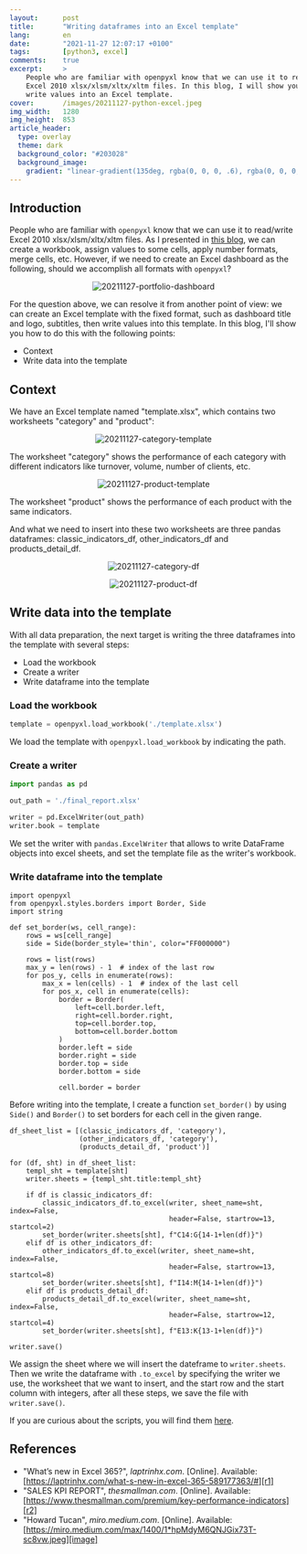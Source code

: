 ```yaml
---
layout:      post
title:       "Writing dataframes into an Excel template"
lang:        en
date:        "2021-11-27 12:07:17 +0100"
tags:        [python3, excel]
comments:    true
excerpt:     >
    People who are familiar with openpyxl know that we can use it to read/write
    Excel 2010 xlsx/xlsm/xltx/xltm files. In this blog, I will show you how to
    write values into an Excel template.
cover:       /images/20211127-python-excel.jpeg
img_width:   1280
img_height:  853
article_header:
  type: overlay
  theme: dark
  background_color: "#203028"
  background_image:
    gradient: "linear-gradient(135deg, rgba(0, 0, 0, .6), rgba(0, 0, 0, .4))"
---
```

## Introduction
People who are familiar with `openpyxl` know that we can use it to read/write
Excel 2010 xlsx/xlsm/xltx/xltm files. As I presented in [this blog][manip-excel-with-openpyxl],
we can create a workbook, assign values to some cells, apply number formats,
merge cells, etc. However, if we need to create an Excel dashboard as the
following, should we accomplish all formats with `openpyxl`?

<p align="center">
  <img alt="20211127-portfolio-dashboard"
  src="{{ site.baseurl }}/images/20211127-portfolio-dashboard.png"/>
</p>

For the question above, we can resolve it from another point of view: we can
create an Excel template with the fixed format, such as dashboard title and logo,
subtitles, then write values into this template. In this blog, I'll show you how
to do this with the following points:
- Context
- Write data into the template

## Context
We have an Excel template named "template.xlsx", which contains two worksheets
"category" and "product":

<p align="center">
  <img alt="20211127-category-template"
  src="{{ site.baseurl }}/images/20211127-category-template.PNG"/>
</p>

The worksheet "category" shows the performance of each category with different
indicators like turnover, volume, number of clients, etc.

<p align="center">
  <img alt="20211127-product-template"
  src="{{ site.baseurl }}/images/20211127-product-template.png"/>
</p>

The worksheet "product" shows the performance of each product with the same
indicators.

And what we need to insert into these two worksheets are three pandas dataframes:
classic_indicators_df, other_indicators_df and products_detail_df.

<p align="center">
  <img alt="20211127-category-df"
  src="{{ site.baseurl }}/images/20211127-category-df.PNG"/>
</p>

<p align="center">
  <img alt="20211127-product-df"
  src="{{ site.baseurl }}/images/20211127-product-df.PNG"/>
</p>

## Write data into the template
With all data preparation, the next target is writing the three dataframes into
the template with several steps:
- Load the workbook
- Create a writer
- Write dataframe into the template

### Load the workbook
```python
template = openpyxl.load_workbook('./template.xlsx')
```
We load the template with `openpyxl.load_workbook` by indicating the path.

### Create a writer
```python
import pandas as pd

out_path = './final_report.xlsx'

writer = pd.ExcelWriter(out_path)
writer.book = template
```
We set the writer with `pandas.ExcelWriter` that allows to write DataFrame
objects into excel sheets, and set the template file as the writer's workbook.

### Write dataframe into the template
```
import openpyxl
from openpyxl.styles.borders import Border, Side
import string

def set_border(ws, cell_range):
    rows = ws[cell_range]
    side = Side(border_style='thin', color="FF000000")

    rows = list(rows)
    max_y = len(rows) - 1  # index of the last row
    for pos_y, cells in enumerate(rows):
        max_x = len(cells) - 1  # index of the last cell
        for pos_x, cell in enumerate(cells):
            border = Border(
                left=cell.border.left,
                right=cell.border.right,
                top=cell.border.top,
                bottom=cell.border.bottom
            )
            border.left = side
            border.right = side
            border.top = side
            border.bottom = side
            
            cell.border = border
```
Before writing into the template, I create a function `set_border()` by using
`Side()` and `Border()` to set borders for each cell in the given range.

```
df_sheet_list = [(classic_indicators_df, 'category'),
                 (other_indicators_df, 'category'),
                 (products_detail_df, 'product')]

for (df, sht) in df_sheet_list:
    templ_sht = template[sht]
    writer.sheets = {templ_sht.title:templ_sht}

    if df is classic_indicators_df:
        classic_indicators_df.to_excel(writer, sheet_name=sht, index=False,
                                       header=False, startrow=13, startcol=2)
        set_border(writer.sheets[sht], f"C14:G{14-1+len(df)}")
    elif df is other_indicators_df:
        other_indicators_df.to_excel(writer, sheet_name=sht, index=False,
                                       header=False, startrow=13, startcol=8)
        set_border(writer.sheets[sht], f"I14:M{14-1+len(df)}")
    elif df is products_detail_df:
        products_detail_df.to_excel(writer, sheet_name=sht, index=False,
                                       header=False, startrow=12, startcol=4)
        set_border(writer.sheets[sht], f"E13:K{13-1+len(df)}")

writer.save()
```
We assign the sheet where we will insert the dateframe to `writer.sheets`.
Then we write the dataframe with `.to_excel` by specifying the writer we use,
the worksheet that we want to insert, and the start row and the start column
with integers, after all these steps, we save the file with `writer.save()`.

If you are curious about the scripts, you will find them [here][notebook].

## References
- "What’s new in Excel 365?", _laptrinhx.com_. [Online]. Available: [https://laptrinhx.com/what-s-new-in-excel-365-589177363/#][r1]
- "SALES KPI REPORT", _thesmallman.com_. [Online]. Available: [https://www.thesmallman.com/premium/key-performance-indicators][r2]
- "Howard Tucan", _miro.medium.com_. [Online]. Available: [https://miro.medium.com/max/1400/1*hpMdyM6QNJGix73T-sc8vw.jpeg][image]

[manip-excel-with-openpyxl]: https://jingwen-z.github.io/how-to-munipulate-excel-workbook-by-python/
[r1]: https://laptrinhx.com/what-s-new-in-excel-365-589177363/#
[r2]: https://www.thesmallman.com/premium/key-performance-indicators
[notebook]: https://github.com/jingwen-z/python-playground/blob/master/learn_openpyxl/demo_insert_values_into_excel_template.ipynb
[image]: https://miro.medium.com/max/1400/1*hpMdyM6QNJGix73T-sc8vw.jpeg
